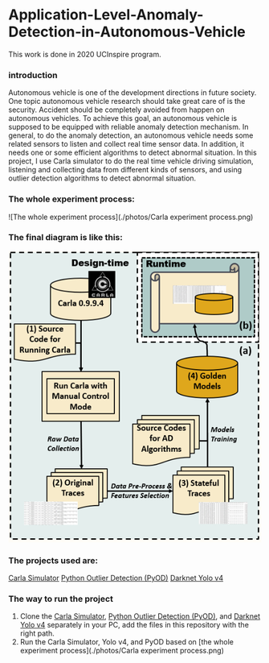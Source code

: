 # Application-Level-Anomaly-Detection-in-Autonomous-Vehicle

This work is done in 2020  UCInspire program.

### introduction
Autonomous vehicle is one of the development directions in future society. One topic autonomous vehicle research should take great care of is the security. Accident should be completely avoided from happen on autonomous vehicles. To achieve this goal, an autonomous vehicle is supposed to be equipped with reliable anomaly detection mechanism. In general, to do the anomaly detection, an autonomous vehicle needs some related sensors to listen and collect real time sensor data. In addition, it needs one or some efficient algorithms to detect abnormal situation. In this project, I use Carla simulator to do the real time vehicle driving simulation, listening and collecting data from different kinds of sensors, and using outlier detection algorithms to detect abnormal situation.

### The whole experiment process:
![The whole experiment process](./photos/Carla experiment process.png)

### The final diagram is like this:
![The final diagram](./photos/Carla-diagram.png)

### The projects used are:
[Carla Simulator](https://github.com/carla-simulator/carla)
[Python Outlier Detection (PyOD)](https://github.com/yzhao062/pyod)
[Darknet Yolo v4](https://github.com/AlexeyAB/darknet)

### The way to run the project
1. Clone the [Carla Simulator](https://github.com/carla-simulator/carla), [Python Outlier Detection (PyOD)](https://github.com/yzhao062/pyod), and [Darknet Yolo v4](https://github.com/AlexeyAB/darknet) separately in your PC, add the files in this repository with the right path. 
2. Run the Carla Simulator, Yolo v4, and PyOD based on [the whole experiment process](./photos/Carla experiment process.png) 

